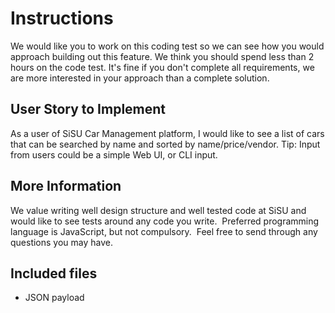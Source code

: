 # Instructions

We would like you to work on this coding test so we can see how you would approach building out this feature. We think you should spend less than 2 hours on the code test. It's fine if you don't complete all requirements, we are more interested in your approach than a complete solution.
​

## User Story to Implement

As a user of SiSU Car Management platform, I would like to see a list of cars that can be searched by name and sorted by name/price/vendor.
​
Tip: Input from users could be a simple Web UI, or CLI input.
​

## More Information

We value writing well design structure and well tested code at SiSU and would like to see tests around any code you write.
​
Preferred programming language is JavaScript, but not compulsory.
​
Feel free to send through any questions you may have.
​

## Included files

- JSON payload
